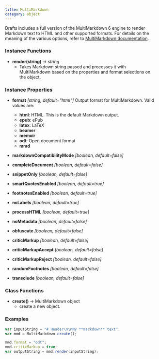 ```yaml
---
title: MultiMarkdown
category: object
---
```


Drafts includes a full version of the MultiMarkdown 6 engine to render Markdown text to HTML and other supported formats.  For details on the meaning of the various options, refer to [MultiMarkdown documentation](https://github.com/fletcher/MultiMarkdown-6).

### Instance Functions

- **render(string)** *-> string*
  - Takes Markdown string passed and processes it with MultiMarkdown based on the properties and format selections on the object.

### Instance Properties

- **format** *[string, default="html"]*
  Output format for MultiMarkdown. Valid values are:
  - **html**: HTML.  This is the default Markdown output.
  - **epub**: ePub
  - **latex**: LaTeX
  - **beamer**
  - **memoir**
  - **odt**: Open document format
  - **mmd**

- **markdownCompatibilityMode** *[boolean, default=false]*
- **completeDocument** *[boolean, default=false]*
- **snippetOnly** *[boolean, default=false]*
- **smartQuotesEnabled** *[boolean, default=true]*
- **footnotesEnabled** *[boolean, default=true]*
- **noLabels** *[boolean, default=true]*
- **processHTML** *[boolean, default=true]*
- **noMetadata** *[boolean, default=false]*
- **obfuscate** *[boolean, default=false]*
- **criticMarkup** *[boolean, default=false]*
- **criticMarkupAccept** *[boolean, default=false]*
- **criticMarkupReject** *[boolean, default=false]*
- **randomFootnotes** *[boolean, default=false]*
- **transclude** *[boolean, default=false]*

### Class Functions

- **create()** -> MultiMarkdown object
  - create a new object.

### Examples

```javascript
var inputString = "# Header\n\nMy **markdown** text";
var mmd = MultiMarkdown.create();

mmd.format = "odt";
mmd.criticMarkup = true;
var outputString = mmd.render(inputString);
```
